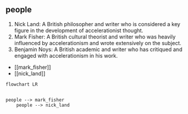 ## people
1. Nick Land: A British philosopher and writer who is considered a key figure in the development of accelerationist thought.
2. Mark Fisher: A British cultural theorist and writer who was heavily influenced by accelerationism and wrote extensively on the subject.
3. Benjamin Noys: A British academic and writer who has critiqued and engaged with accelerationism in his work.


- [[mark_fisher]]
- [[nick_land]]
```mermaid
flowchart LR
    

people --> mark_fisher
    people --> nick_land
```
